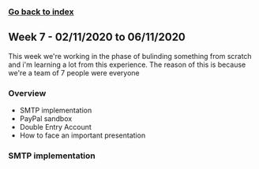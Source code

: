 ### [Go back to index](https://luis-valdez.github.io/Learning-Journal/)

## Week 7 - 02/11/2020 to 06/11/2020
This week we're working in the phase of bulinding something from scratch and i'm learning a lot from this experience. The reason of this is because we're a team of 7 people were everyone 

### Overview
- SMTP implementation
- PayPal sandbox
- Double Entry Account
- How to face an important presentation


### SMTP implementation
